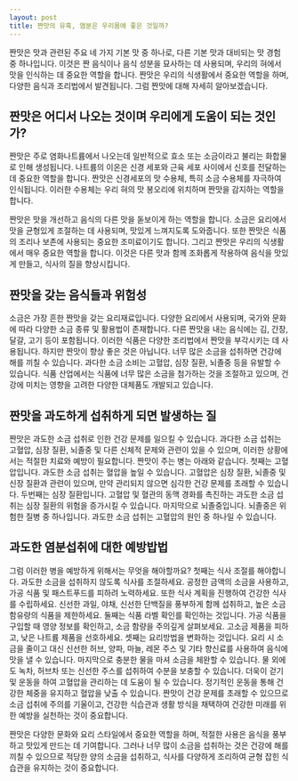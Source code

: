 ```yaml
---
layout: post
title: 짠맛의 유혹, 염분은 우리몸에 좋은 것일까?
---
```


짠맛은 맛과 관련된 주요 네 가지 기본 맛 중 하나로, 다른 기본 맛과 대비되는 맛 경험 중 하나입니다. 이것은 짠 음식이나 음식 성분을 묘사하는 데 사용되며, 우리의 혀에서 맛을 인식하는 데 중요한 역할을 합니다. 짠맛은 우리의 식생활에서 중요한 역할을 하며, 다양한 음식과 조리법에서 발견됩니다. 그럼 짠맛에 대해 자세히 알아보겠습니다.


<h2>짠맛은 어디서 나오는 것이며 우리에게 도움이 되는 것인가?</h2>
짠맛은 주로 염화나트륨에서 나오는데 일반적으로 효소 또는 소금이라고 불리는 화합물로 인해 생성됩니다. 나트륨의 이온은 신경 세포와 근육 세포 사이에서 신호를 전달하는 데 중요한 역할을 합니다. 짠맛은 신경세포의 맛 수용체, 특히 소금 수용체를 자극하여 인식됩니다. 이러한 수용체는 우리 혀의 맛 봉오리에 위치하며 짠맛을 감지하는 역할을 합니다.

짠맛은 맛을 개선하고 음식의 다른 맛을 돋보이게 하는 역할을 합니다. 소금은 요리에서 맛을 균형있게 조절하는 데 사용되며, 맛있게 느껴지도록 도와줍니다. 또한 짠맛은 식품의 조리나 보존에 사용되는 중요한 조미료이기도 합니다. 그리고 짠맛은 우리의 식생활에서 매우 중요한 역할을 합니다. 이것은 다른 맛과 함께 조화롭게 작용하여 음식을 맛있게 만들고, 식사의 질을 향상시킵니다.


<h2>짠맛을 갖는 음식들과 위험성</h2>
소금은 가장 흔한 짠맛을 갖는 요리재료입니다. 다양한 요리에서 사용되며, 국가와 문화에 따라 다양한 소금 종류 및 활용법이 존재합니다. 다른 짠맛을 내는 음식에는 김, 간장, 달걀, 고기 등이 포함됩니다. 이러한 식품은 다양한 조리법에서 짠맛을 부각시키는 데 사용됩니다. 하지만 짠맛이 향상 좋은 것은 아닙니다. 너무 많은 소금을 섭취하면 건강에 해를 끼칠 수 있습니다. 과다한 소금 소비는 고혈압, 심장 질환, 뇌졸중 등을 유발할 수 있습니다. 식품 산업에서는 식품에 너무 많은 소금을 첨가하는 것을 조절하고 있으며, 건강에 미치는 영향을 고려한 다양한 대체품도 개발되고 있습니다. 


<h2>짠맛을 과도하게 섭취하게 되면 발생하는 질</h2>
짠맛은 과도한 소금 섭취로 인한 건강 문제를 일으킬 수 있습니다. 과다한 소금 섭취는 고혈압, 심장 질환, 뇌졸중 및 다른 신체적 문제와 관련이 있을 수 있으며, 이러한 상황에서는 적절한 치료와 예방이 필요합니다. 짠맛이 주는 병는 아래와 같습니다.
첫째는 고혈압입니다. 과도한 소금 섭취는 혈압을 높일 수 있습니다. 고혈압은 심장 질환, 뇌졸중 및 신장 질환과 관련이 있으며, 만약 관리되지 않으면 심각한 건강 문제를 초래할 수 있습니다. 두번째는 심장 질환입니다. 고혈압 및 혈관의 동맥 경화를 촉진하는 과도한 소금 섭취는 심장 질환의 위험을 증가시킬 수 있습니다. 마지막으로 뇌졸중입니다. 뇌졸중은 위험한 질병 중 하나입니다. 과도한 소금 섭취는 고혈압의 원인 중 하나일 수 있습니다.


<h2>과도한 염분섭취에 대한 예방밥법</h2>
그럼 이러한 병을 예방하게 위해서는 무엇을 해야할까요? 
첫째는 식사 조절를 해야합니다. 과도한 소금을 섭취하지 않도록 식사를 조절하세요. 공정한 금액의 소금을 사용하고, 가공 식품 및 패스트푸드를 피하려 노력하세요. 또한 식사 계획을 진행하여 건강한 식사를 수립하세요. 신선한 과일, 야채, 신선한 단백질을 풍부하게 함께 섭취하고, 높은 소금 함유량의 식품을 제한하세요. 둘째는 식품 라벨 확인를 확인하는 것입니다. 가공 식품을 구입할 때 영양 정보를 확인하고, 소금 함량을 주의깊게 살펴보세요. 고소금 제품을 피하고, 낮은 나트륨 제품을 선호하세요. 셋째는 요리방법을 변화하는 것입니다. 요리 시 소금을 줄이고 대신 신선한 허브, 양파, 마늘, 레몬 주스 및 기타 향신료를 사용하여 음식에 맛을 낼 수 있습니다. 마지막으로 충분한 물을 마셔 소금을 체완할 수 있습니다. 물 외에도 녹차, 허브차 또는 신선한 주스를 섭취하여 수분을 보충할 수 있습니다. 더욱이 걷기 및 운동을 하여 고혈압을 관리하는 데 도움이 될 수 있습니다. 정기적인 운동을 통해 건강한 체중을 유지하고 혈압을 낮출 수 있습니다. 짠맛이 건강 문제를 초래할 수 있으므로 소금 섭취에 주의를 기울이고, 건강한 식습관과 생활 방식을 채택하여 건강한 미래를 위한 예방을 실천하는 것이 중요합니다.

짠맛은 다양한 문화와 요리 스타일에서 중요한 역할을 하며, 적절한 사용은 음식을 풍부하고 맛있게 만드는 데 기여합니다. 그러나 너무 많이 소금을 섭취하는 것은 건강에 해를 끼칠 수 있으므로 적당한 양의 소금을 섭취하고, 식사를 다양하게 조리하여 균형 잡힌 식습관을 유지하는 것이 중요합니다.